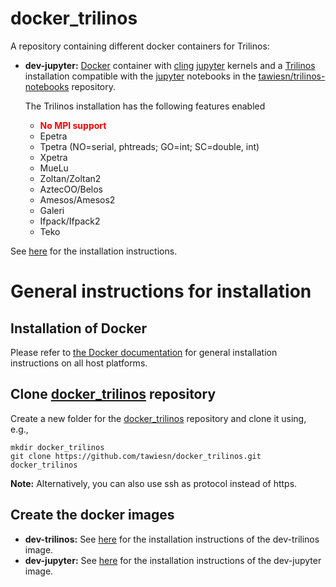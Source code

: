 # docker_trilinos

A repository containing different docker containers for Trilinos:

- __dev-jupyter:__ [Docker](https://www.docker.com/) container with [cling](https://root.cern.ch/cling) [jupyter](https://jupyter.org/) kernels and a [Trilinos](https://trilinos.github.io/) installation compatible with the [jupyter](https://jupyter.org/) notebooks in the [tawiesn/trilinos-notebooks](https://github.com/tawiesn/trilinos-notebooks) repository.<p>
The Trilinos installation has the following features enabled
  * <b style='color:red'>No MPI support</b>
  * Epetra
  * Tpetra (NO=serial, phtreads; GO=int; SC=double, int)
  * Xpetra
  * MueLu
  * Zoltan/Zoltan2
  * AztecOO/Belos
  * Amesos/Amesos2
  * Galeri
  * Ifpack/Ifpack2
  * Teko
 
 See [here](installation_dev_jupyter.md) for the installation instructions.


# General instructions for installation

## Installation of Docker

Please refer to [the Docker documentation](https://docs.docker.com/install/) for general installation instructions on all host platforms.

## Clone [docker_trilinos](https://github.com/tawiesn/docker_trilinos) repository

Create a new folder for the [docker_trilinos](https://github.com/tawiesn/docker_trilinos) repository and clone it using, e.g.,
```
mkdir docker_trilinos
git clone https://github.com/tawiesn/docker_trilinos.git docker_trilinos
```
__Note:__ Alternatively, you can also use ssh as protocol instead of https.

## Create the docker images

  * <b>dev-trilinos:</b> See [here](installation_dev_trilinos.md) for the installation instructions of the dev-trilinos image.
  * <b>dev-jupyter:</b> See [here](installation_dev_jupyter.md) for the installation instructions of the dev-jupyter image.
  

